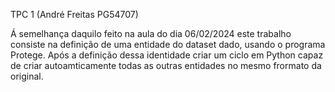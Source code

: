 TPC 1 (André Freitas PG54707)

Á semelhança daquilo feito na aula do dia 06/02/2024 este trabalho consiste na definição de uma entidade do dataset dado, usando o programa Protege. Após a definição dessa identidade criar um ciclo em Python capaz de criar autoamticamente todas as outras entidades no mesmo frormato da original.
